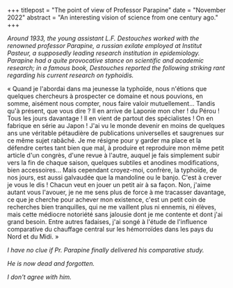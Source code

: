 +++
titlepost = "The point of view of Professor Parapine"
date = "November 2022"
abstract = "An interesting vision of science from one century ago."
+++

*Around 1933, the young assistant L.F. Destouches worked with the renowned professor Parapine, a russian exilate employed at Institut Pasteur, a supposedly leading research institution in epidemiology. Parapine had a quite provocative stance on scientific and academic research; in a famous book, Destouches reported the following striking rant regarding his current research on typhoidis.*

« Quand je l'abordai dans ma jeunesse la typhoïde, nous n'étions que quelques chercheurs à prospecter ce domaine et nous pouvions, en somme, aisément nous compter, nous faire valoir mutuellement… Tandis qu'à présent, que vous dire ? Il en arrive de Laponie mon cher ! du Pérou ! Tous les jours davantage ! Il en vient de partout des spécialistes ! On en fabrique en série au Japon ! J'ai vu le monde devenir en moins de quelques ans une véritable pétaudière de publications universelles et saugrenues sur ce même sujet rabâché. Je me résigne pour y garder ma place et la défendre certes tant bien que mal, à produire et reproduire mon même petit article d'un congrès, d'une revue à l'autre, auquel je fais simplement subir vers la fin de chaque saison, quelques subtiles et anodines modifications, bien accessoires… Mais cependant croyez-moi, confrère, la typhoïde, de nos jours, est aussi galvaudée que la mandoline ou le banjo. C'est à crever je vous le dis ! Chacun veut en jouer un petit air à sa façon. Non, j'aime autant vous l'avouer, je ne me sens plus de force à me tracasser davantage, ce que je cherche pour achever mon existence, c'est un petit coin de recherches bien tranquilles, qui ne me vaillent plus ni ennemis, ni élèves, mais cette médiocre notoriété sans jalousie dont je me contente et dont j'ai grand besoin. Entre autres fadaises, j'ai songé à l'étude de l'influence comparative du chauffage central sur les hémorroïdes dans les pays du Nord et du Midi. »

*I have no clue if Pr. Parapine finally delivered his comparative study.*

*He is now dead and forgotten.*

*I don't agree with him.*
